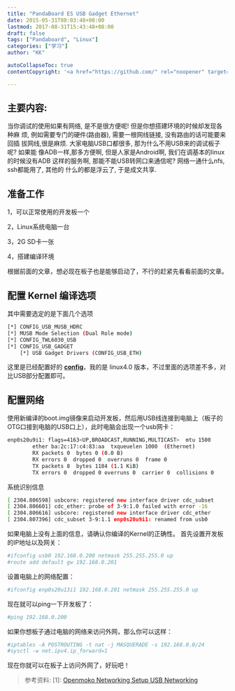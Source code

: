 ```yaml
---
title: "PandaBoard ES USB Gadget Ethernet"
date: 2015-05-31T08:03:48+08:00
lastmod: 2017-08-31T15:43:48+08:00
draft: false
tags: ["Pandaboard", "Linux"]
categories: ["学习"]
author: "KK"

autoCollapseToc: true
contentCopyright: '<a href="https://github.com/" rel="noopener" target="_blank">MIT</a>'

---
```


## 主要内容:

当你调试的使用如果有网络, 是不是很方便呢! 但是你想搭建环境的时候却发现各种麻
烦, 例如需要专门的硬件(路由器), 需要一根网线链接, 没有路由的话可能要来回插
拔网线,很是麻烦. 大家电脑USB口都很多, 那为什么不用USB来的调试板子呢? 如果能
像ADB一样,那多方便啊, 但是人家是Android啊, 我们在调基本的linux的时候没有ADB
这样的服务啊, 那能不能USB转网口来通信呢? 网络一通什么nfs, ssh都能用了, 其他的
什么的都是浮云了, 于是成文共享.

## 准备工作

1，可以正常使用的开发板一个

2，Linux系统电脑一台

3，2G SD卡一张

4，搭建编译环境

根据前面的文章，想必现在板子也是能够启动了，不行的赶紧先看看前面的文章。

## 配置 Kernel 编译选项

其中需要选定的是下面几个选项

```bash
[*] CONFIG_USB_MUSB_HDRC
[*] MUSB Mode Selection (Dual Role mode)
[*] CONFIG_TWL6030_USB
[*] CONFIG_USB_GADGET
    [*] USB Gadget Drivers (CONFIG_USB_ETH)
```

这里是已经配置好的 **[config](https://img.kkdoit.com/blog/omap2plus_defconfig.txt)**，我的是 linux4.0 版本，不过里面的选项差不多，对比USB部分配置即可。

## 配置网络

使用新编译的boot.img镜像来启动开发板，然后用USB线连接到电脑上（板子的OTG口接到电脑的USB口上），此时电脑会出现一个usb网卡：

```bash
enp0s20u9i1: flags=4163<UP,BROADCAST,RUNNING,MULTICAST>  mtu 1500
        ether ba:2c:17:c4:83:aa  txqueuelen 1000  (Ethernet)
        RX packets 0  bytes 0 (0.0 B)
        RX errors 0  dropped 0  overruns 0  frame 0
        TX packets 8  bytes 1184 (1.1 KiB)
        TX errors 0  dropped 0 overruns 0  carrier 0  collisions 0
```

系统识别信息

```bash
[ 2304.806598] usbcore: registered new interface driver cdc_subset
[ 2304.806601] cdc_ether: probe of 3-9:1.0 failed with error -16
[ 2304.806616] usbcore: registered new interface driver cdc_ether
[ 2304.807396] cdc_subset 3-9:1.1 enp0s20u9i1: renamed from usb0
```

如果电脑上没有上面的信息，请确认你编译的Kernel的正确性。
首先设置开发板的IP地址以及网关：

```bash
#ifconfig usb0 192.168.0.200 netmask 255.255.255.0 up
#route add default gw 192.168.0.201
```

设置电脑上的网络配置：

```bash
#ifconfig enp0s20u13i1 192.168.0.201 netmask 255.255.255.0 up
```

现在就可以ping一下开发板了：

```bash
#ping 192.168.0.200
```

如果你想板子通过电脑的网络来访问外网，那么你可以这样：

```bash
#iptables -A POSTROUTING -t nat -j MASQUERADE -s 192.168.0.0/24
#sysctl -w net.ipv4.ip_forward=1
```

现在你就可以在板子上访问外网了，好玩吧！

> 参考资料:
> \[1]: [Openmoko Networking Setup USB Networking](http://wiki.openmoko.org/wiki/USB_Networking)




